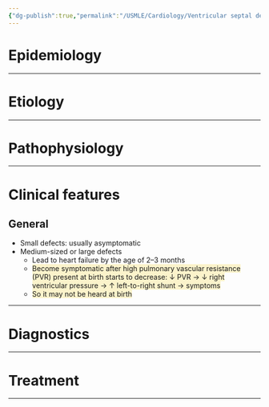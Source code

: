 ```yaml
---
{"dg-publish":true,"permalink":"/USMLE/Cardiology/Ventricular septal defect/"}
---
```


# Epidemiology


---
# Etiology


---
# Pathophysiology


---
# Clinical features
## General
- Small defects: usually asymptomatic
- Medium-sized or large defects
	- Lead to heart failure by the age of 2–3 months
	- <span style="background:rgba(240, 200, 0, 0.2)">Become symptomatic after high pulmonary vascular resistance (PVR) present at birth starts to decrease: ↓ PVR → ↓ right ventricular pressure → ↑ left-to-right shunt → symptoms</span>
	- <span style="background:rgba(240, 200, 0, 0.2)">So it may not be heard at birth</span>

---
# Diagnostics


---
# Treatment


---

